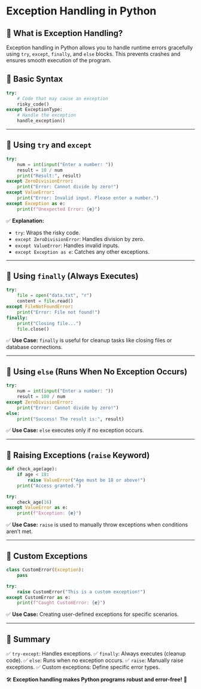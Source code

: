 # Exception Handling in Python

## 📌 What is Exception Handling?
Exception handling in Python allows you to handle runtime errors gracefully using `try`, `except`, `finally`, and `else` blocks. This prevents crashes and ensures smooth execution of the program.

## 🔹 Basic Syntax
```python
try:
    # Code that may cause an exception
    risky_code()
except ExceptionType:
    # Handle the exception
    handle_exception()
```

---

## 🔹 Using `try` and `except`
```python
try:
    num = int(input("Enter a number: "))
    result = 10 / num
    print("Result:", result)
except ZeroDivisionError:
    print("Error: Cannot divide by zero!")
except ValueError:
    print("Error: Invalid input. Please enter a number.")
except Exception as e:
    print(f"Unexpected Error: {e}")
```
✅ **Explanation:**
- `try`: Wraps the risky code.
- `except ZeroDivisionError`: Handles division by zero.
- `except ValueError`: Handles invalid inputs.
- `except Exception as e`: Catches any other exceptions.

---

## 🔹 Using `finally` (Always Executes)
```python
try:
    file = open("data.txt", "r")
    content = file.read()
except FileNotFoundError:
    print("Error: File not found!")
finally:
    print("Closing file...")
    file.close()
```
✅ **Use Case:** `finally` is useful for cleanup tasks like closing files or database connections.

---

## 🔹 Using `else` (Runs When No Exception Occurs)
```python
try:
    num = int(input("Enter a number: "))
    result = 100 / num
except ZeroDivisionError:
    print("Error: Cannot divide by zero!")
else:
    print("Success! The result is:", result)
```
✅ **Use Case:** `else` executes only if no exception occurs.

---

## 🔹 Raising Exceptions (`raise` Keyword)
```python
def check_age(age):
    if age < 18:
        raise ValueError("Age must be 18 or above!")
    print("Access granted.")

try:
    check_age(16)
except ValueError as e:
    print(f"Exception: {e}")
```
✅ **Use Case:** `raise` is used to manually throw exceptions when conditions aren’t met.

---

## 🔹 Custom Exceptions
```python
class CustomError(Exception):
    pass

try:
    raise CustomError("This is a custom exception!")
except CustomError as e:
    print(f"Caught CustomError: {e}")
```
✅ **Use Case:** Creating user-defined exceptions for specific scenarios.

---

## 🚀 Summary
✅ `try-except`: Handles exceptions.
✅ `finally`: Always executes (cleanup code).
✅ `else`: Runs when no exception occurs.
✅ `raise`: Manually raise exceptions.
✅ Custom exceptions: Define specific error types.

🛠 **Exception handling makes Python programs robust and error-free!** 🚀

